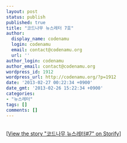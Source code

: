 ```yaml
---
layout: post
status: publish
published: true
title: "코드나무 뉴스레터 7호"
author:
  display_name: codenamu
  login: codenamu
  email: contact@codenamu.org
  url: ''
author_login: codenamu
author_email: contact@codenamu.org
wordpress_id: 1912
wordpress_url: http://codenamu.org/?p=1912
date: '2013-02-27 00:22:34 +0900'
date_gmt: '2013-02-26 15:22:34 +0900'
categories:
- "뉴스레터"
tags: []
comments: []
---
```

<p><script src="//storify.com/codenamu/7.js"></script><br />
<noscript>[<a href="//storify.com/codenamu/7" target="_blank">View the story "코드나무 뉴스레터#7" on Storify</a>]</noscript>
